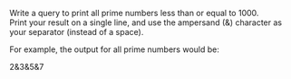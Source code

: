 Write a query to print all prime numbers less than or equal to 1000.   
Print your result on a single line, and use the ampersand (&) character as your separator (instead of a space).

For example, the output for all prime numbers  would be:

2&3&5&7
